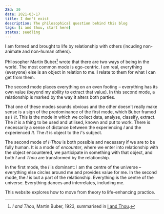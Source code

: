 ```yaml
---
28d: 30
date: 2021-03-17
title: I don't exist
description: The philosophical question behind this blog
tags: [i and thou, start here]
status: seedling
---
```




I am formed and brought to life by relationship with others (incuding non-animate and non-human others).

Philosopher Martin Buber[^fn-ref] wrote that there are two ways of being in the world. The most common mode is ego-centric. I am real, everything (everyone) else is an object in relation to me. I relate to them for what I can get from them.

[^fn-ref]: _I and Thou_, Martin Buber, 1923, summarised in [I and Thou](/i-and-thou/).

The second mode places everything on an even footing – everything has its own value (beyond my ability to extract that value). In this second mode, a relationship is marked by the way it alters both parties.

That one of these modes sounds obvious and the other doesn't really make sense is a sign of the predominance of the first mode, which Buber framed as _I-It_. This is the mode in which we collect data, analyse, classify, extract. The _It_ is a thing to be used and utilised, known and put to work. There is necessarily a sense of distance between the experiencing _I_ and the experienced _It_. The _It_ is object to the _I_'s subject.

The second mode of _I-Thou_ is both possible and necessary if we are to be fully human. It is a mode of _encounter_, where we enter into relationship with the object encountered, we participate in something  with that object, and both _I_ and _Thou_ are transformed by the relationship.

In the first mode, the _I_ is dominant: I am the centre of the universe – everything else circles around me and provides value for me. In the second mode, the _I_ is but a part of the relationship. Everything is the centre of the universe. Everything dances and interrelates, including me.

This website explores how to move from theory to life-enhancing practice.
